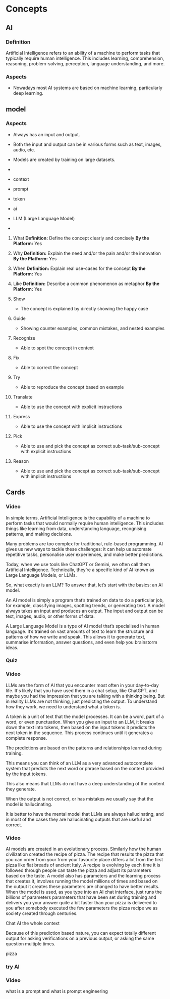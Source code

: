 # Concepts

## AI

### Definition

Artificial Intelligence refers to an ability of a machine to perform tasks that typically require
human intelligence. This includes learning, comprehension, reasoning, problem-solving, perception,
language understanding, and more.

### Aspects

 - Nowadays most AI systems are based on machine learning, particularly deep learning.


## model

### Aspects

 - Always has an input and output.
 - Both the input and output can be in various forms such as text, images, audio, etc.
 - Models are created by training on large datasets.
 -




 - context
 - prompt
 - token
 - ai
 - LLM (Large Language Model)
 -



1. What
   **Definition:** Define the concept clearly and concisely
   **By the Platform:** Yes
2. Why
   **Definition:** Explain the need and/or the pain and/or the innovation
   **By the Platform:** Yes
3. When
   **Definition:** Explain real use-cases for the concept
   **By the Platform:** Yes
4. Like
   **Definition:** Describe a common phenomenon as metaphor
   **By the Platform:** Yes
4. Show

    - The concept is explained by directly showing the happy case
5. Guide
    - Showing counter examples, common mistakes, and nested examples
6. Recognize
    - Able to spot the concept in context
7. Fix
    - Able to correct the concept
8. Try
    - Able to reproduce the concept based on example
9. Translate
    - Able to use the concept with explicit instructions
10. Express
    - Able to use the concept with implicit instructions
11. Pick
    - Able to use and pick the concept as correct sub-task/sub-concept with explicit instructions
12. Reason
    - Able to use and pick the concept as correct sub-task/sub-concept with implicit instructions




## Cards


### Video

In simple terms, Artificial Intelligence is the capability of a machine to perform tasks that would normally require human intelligence. This includes things like learning from data, understanding language, recognising patterns, and making decisions.

Many problems are too complex for traditional, rule-based programming. AI gives us new ways to tackle these challenges: it can help us automate repetitive tasks, personalise user experiences, and make better predictions.

Today, when we use tools like ChatGPT or Gemini, we often call them Artificial Intelligence. Technically, they’re a specific kind of AI known as Large Language Models, or LLMs.

So, what exactly is an LLM? To answer that, let’s start with the basics: an AI model.

An AI model is simply a program that’s trained on data to do a particular job, for example, classifying images, spotting trends, or generating text. A model always takes an input and produces an output. The input and output can be text, images, audio, or other forms of data.

A Large Language Model is a type of AI model that’s specialised in human language. It’s trained on vast amounts of text to learn the structure and patterns of how we write and speak. This allows it to generate text, summarise information, answer questions, and even help you brainstorm ideas.

### Quiz



### Video

LLMs are the form of AI that you encounter most often in your day-to-day life. It's likely that
you have used them in a chat setup, like ChatGPT, and maybe you had the impression that you are
talking with a thinking being. But in reality LLMs are not thinking, just predicting the output.
To understand how they work, we need to understand what a token is.

A token is a unit of text that the model processes. It can be a word, part of a word, or even
punctuation. When you give an input to an LLM, it breaks down the text into tokens,
then based on the input tokens it predicts the next token in the sequence. This process continues
until it generates a complete response.

The predictions are based on the patterns and relationships learned during training.

This means you can think of an LLM as a very advanced autocomplete system that predicts the next
word or phrase based on the context provided by the input tokens.

This also means that LLMs do not have a deep understanding of the content they generate.

When the output is not correct, or has mistakes we usually say that the model is hallucinating.

It is better to have the mental model that LLMs are always hallucinating, and in most of the
cases they are hallucinating outputs that are useful and correct.

### Video

AI models are created in an evolutionary process. Similarly how the human civilization created the
recipe of pizza. The recipe that results the pizza that you can order from your from your favourite
place differs a lot from the first pizza like flat breads of ancient Italy. A recipe is evolving
by each time it is followed through people can taste the pizza and adjust its parameters based on
the taste. A model also has parameters and the learning process that creates it, involves running
the model millions of times and based on the output it creates these parameters are changed to
have better results. When the model is used, as you type into an AI chat interface, just runs the
billions of parameters parameters that have been set during training and delivers you your answer
quite a bit faster than your pizza is delivered to you after somebody executed the few parameters
the pizza recipe we as society created through centuries.



Chat AI the whole context

Because of this prediction based nature, you can expect totally different output for asking
verifications on a previous output, or asking the same question multiple times.

pizza

### try AI

### Video

what is a prompt and what is prompt engineering
